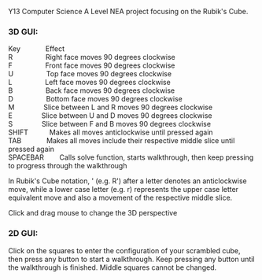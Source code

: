 Y13 Computer Science A Level NEA project focusing on the Rubik's Cube.

### 3D GUI:  

Key&nbsp;&nbsp;&nbsp;&nbsp;&nbsp;&nbsp;&nbsp;&nbsp;&nbsp;&nbsp;&nbsp;&nbsp;&nbsp;Effect  
R&nbsp;&nbsp;&nbsp;&nbsp;&nbsp;&nbsp;&nbsp;&nbsp;&nbsp;&nbsp;&nbsp;&nbsp;&nbsp;&nbsp;&nbsp;&nbsp;&nbsp;Right face moves 90 degrees clockwise  
F&nbsp;&nbsp;&nbsp;&nbsp;&nbsp;&nbsp;&nbsp;&nbsp;&nbsp;&nbsp;&nbsp;&nbsp;&nbsp;&nbsp;&nbsp;&nbsp;&nbsp;Front face moves 90 degrees clockwise  
U&nbsp;&nbsp;&nbsp;&nbsp;&nbsp;&nbsp;&nbsp;&nbsp;&nbsp;&nbsp;&nbsp;&nbsp;&nbsp;&nbsp;&nbsp;&nbsp;&nbsp;Top face moves 90 degrees clockwise  
L&nbsp;&nbsp;&nbsp;&nbsp;&nbsp;&nbsp;&nbsp;&nbsp;&nbsp;&nbsp;&nbsp;&nbsp;&nbsp;&nbsp;&nbsp;&nbsp;&nbsp;Left face moves 90 degrees clockwise  
B&nbsp;&nbsp;&nbsp;&nbsp;&nbsp;&nbsp;&nbsp;&nbsp;&nbsp;&nbsp;&nbsp;&nbsp;&nbsp;&nbsp;&nbsp;&nbsp;&nbsp;Back face moves 90 degrees clockwise  
D&nbsp;&nbsp;&nbsp;&nbsp;&nbsp;&nbsp;&nbsp;&nbsp;&nbsp;&nbsp;&nbsp;&nbsp;&nbsp;&nbsp;&nbsp;&nbsp;&nbsp;Bottom face moves 90 degrees clockwise  
M&nbsp;&nbsp;&nbsp;&nbsp;&nbsp;&nbsp;&nbsp;&nbsp;&nbsp;&nbsp;&nbsp;&nbsp;&nbsp;&nbsp;&nbsp;Slice between L and R moves 90 degrees clockwise  
E&nbsp;&nbsp;&nbsp;&nbsp;&nbsp;&nbsp;&nbsp;&nbsp;&nbsp;&nbsp;&nbsp;&nbsp;&nbsp;&nbsp;&nbsp;Slice between U and D moves 90 degrees clockwise  
S&nbsp;&nbsp;&nbsp;&nbsp;&nbsp;&nbsp;&nbsp;&nbsp;&nbsp;&nbsp;&nbsp;&nbsp;&nbsp;&nbsp;&nbsp;Slice between F and B moves 90 degrees clockwise  
SHIFT&nbsp;&nbsp;&nbsp;&nbsp;&nbsp;&nbsp;&nbsp;&nbsp;&nbsp;&nbsp;&nbsp;Makes all moves anticlockwise until pressed again  
TAB&nbsp;&nbsp;&nbsp;&nbsp;&nbsp;&nbsp;&nbsp;&nbsp;&nbsp;&nbsp;&nbsp;&nbsp;&nbsp;Makes all moves include their respective middle slice until pressed again  
SPACEBAR&nbsp;&nbsp;&nbsp;&nbsp;&nbsp;&nbsp;&nbsp;&nbsp;Calls solve function, starts walkthrough, then keep pressing to progress through the walkthrough  

In Rubik's Cube notation, ' (e.g. R') after a letter denotes an anticlockwise move, while a lower case letter (e.g. r) represents the upper case letter equivalent move and also a movement of the respective middle slice.

Click and drag mouse to change the 3D perspective

### 2D GUI:

Click on the squares to enter the configuration of your scrambled cube, then press any button to start a walkthrough. Keep pressing any button until the walkthrough is finished. Middle squares cannot be changed.
